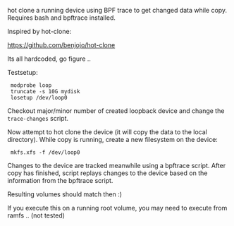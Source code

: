 hot clone a running device using BPF trace to get changed data
while copy. Requires bash and bpftrace installed.

Inspired by hot-clone:

 https://github.com/benjojo/hot-clone

Its all hardcoded, go figure ..

Testsetup:
```
 modprobe loop
 truncate -s 10G mydisk
 losetup /dev/loop0
```

Checkout major/minor number of created loopback device and change the `trace-changes`
script.
 
Now attempt to hot clone the device (it will copy the data to the local directory).
While copy is running, create a new filesystem on the device:

```
 mkfs.xfs -f /dev/loop0
 ```

Changes to the device are tracked meanwhile using a bpftrace script.
After copy has finished, script replays changes to the device based
on the information from the bpftrace script.

Resulting volumes should match then :)

If you execute this on a running root volume, you may need to execute
from ramfs .. (not tested)


